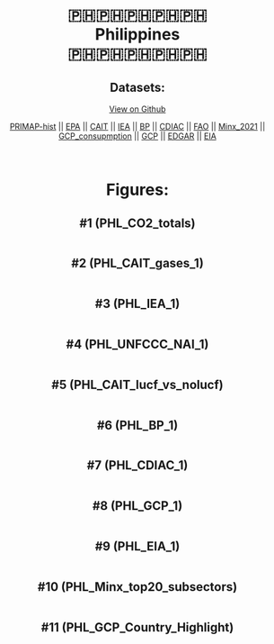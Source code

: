 
<center>
<h1 align="center">
🇵🇭🇵🇭🇵🇭🇵🇭🇵🇭
<br>
Philippines
<br>
🇵🇭🇵🇭🇵🇭🇵🇭🇵🇭
</h1>
<h2>Datasets:</h2>
<p><a href="https://github.com/dquintani/GreenhouseData/tree/master/country_data/PHL_Philippines/data">View on Github</a>
<br></p><p><a href="data/PHL_PRIMAP-hist.csv">PRIMAP-hist</a> || <a href="data/PHL_EPA.csv">EPA</a> || <a href="data/PHL_CAIT.csv">CAIT</a> || <a href="data/PHL_IEA.csv">IEA</a> || <a href="data/PHL_BP.csv">BP</a> || <a href="data/PHL_CDIAC.csv">CDIAC</a> || <a href="data/PHL_FAO.csv">FAO</a> || <a href="data/PHL_Minx_2021.csv">Minx_2021</a> || <a href="data/PHL_GCP_consupmption.csv">GCP_consupmption</a> || <a href="data/PHL_GCP.csv">GCP</a> || <a href="data/PHL_EDGAR.csv">EDGAR</a> || <a href="data/PHL_EIA.csv">EIA</a></p><p><br></p>
<h1>Figures:</h1><h2>#1 (PHL_CO2_totals)</h2>
<p><img alt="" src="figures/PHL_CO2_totals.png" /></p><h2>#2 (PHL_CAIT_gases_1)</h2>
<p><img alt="" src="figures/PHL_CAIT_gases_1.png" /></p><h2>#3 (PHL_IEA_1)</h2>
<p><img alt="" src="figures/PHL_IEA_1.png" /></p><h2>#4 (PHL_UNFCCC_NAI_1)</h2>
<p><img alt="" src="figures/PHL_UNFCCC_NAI_1.png" /></p><h2>#5 (PHL_CAIT_lucf_vs_nolucf)</h2>
<p><img alt="" src="figures/PHL_CAIT_lucf_vs_nolucf.png" /></p><h2>#6 (PHL_BP_1)</h2>
<p><img alt="" src="figures/PHL_BP_1.png" /></p><h2>#7 (PHL_CDIAC_1)</h2>
<p><img alt="" src="figures/PHL_CDIAC_1.png" /></p><h2>#8 (PHL_GCP_1)</h2>
<p><img alt="" src="figures/PHL_GCP_1.png" /></p><h2>#9 (PHL_EIA_1)</h2>
<p><img alt="" src="figures/PHL_EIA_1.png" /></p><h2>#10 (PHL_Minx_top20_subsectors)</h2>
<p><img alt="" src="figures/PHL_Minx_top20_subsectors.png" /></p><h2>#11 (PHL_GCP_Country_Highlight)</h2>
<p><img alt="" src="figures/PHL_GCP_Country_Highlight.png" /></p>